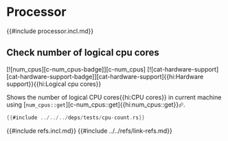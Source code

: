# Processor

{{#include processor.incl.md}}

## Check number of logical cpu cores

[![num_cpus][c-num_cpus-badge]][c-num_cpus]  [![cat-hardware-support][cat-hardware-support-badge]][cat-hardware-support]{{hi:Hardware support}}{{hi:Logical cpu cores}}

Shows the number of logical CPU cores{{hi:CPU cores}} in current machine using [`num_cpus::get`][c-num_cpus::get]{{hi:num_cpus::get}}⮳.

```rust
{{#include ../../../deps/tests/cpu-count.rs}}
```

{{#include refs.incl.md}}
{{#include ../../refs/link-refs.md}}

<div class="hidden">
</div>
